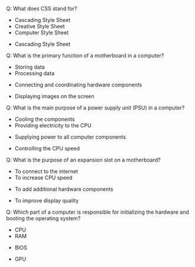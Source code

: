 Q: What does CSS stand for?
- Cascading Style Sheet
- Creative Style Sheet
- Computer Style Sheet
* Cascading Style Sheet
  
Q: What is the primary function of a motherboard in a computer?
- Storing data
- Processing data
* Connecting and coordinating hardware components
- Displaying images on the screen

Q: What is the main purpose of a power supply unit (PSU) in a computer?

- Cooling the components
- Providing electricity to the CPU
* Supplying power to all computer components
- Controlling the CPU speed

Q: What is the purpose of an expansion slot on a motherboard?

- To connect to the internet
- To increase CPU speed
* To add additional hardware components
- To improve display quality

Q: Which part of a computer is responsible for initializing the hardware and booting the operating system?

- CPU
- RAM
* BIOS
- GPU